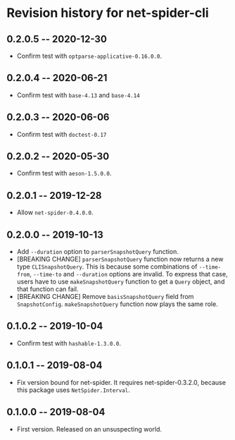 # Revision history for net-spider-cli

## 0.2.0.5  -- 2020-12-30

* Confirm test with `optparse-applicative-0.16.0.0`.

## 0.2.0.4  -- 2020-06-21

* Confirm test with `base-4.13` and `base-4.14`

## 0.2.0.3  -- 2020-06-06

* Confirm test with `doctest-0.17`

## 0.2.0.2  -- 2020-05-30

* Confirm test with `aeson-1.5.0.0`.

## 0.2.0.1  -- 2019-12-28

* Allow `net-spider-0.4.0.0`.

## 0.2.0.0  -- 2019-10-13

* Add `--duration` option to `parserSnapshotQuery` function.
* [BREAKING CHANGE] `parserSnapshotQuery` function now returns a new type `CLISnapshotQuery`.
  This is because some combinations of `--time-from`, `--time-to` and `--duration` options
  are invalid. To express that case, users have to use `makeSnapshotQuery` function to get
  a `Query` object, and that function can fail.
* [BREAKING CHANGE] Remove `basisSnapshotQuery` field from `SnapshotConfig`.
  `makeSnapshotQuery` function now plays the same role.

## 0.1.0.2  -- 2019-10-04

* Confirm test with `hashable-1.3.0.0`.

## 0.1.0.1  -- 2019-08-04

* Fix version bound for net-spider. It requires net-spider-0.3.2.0,
  because this package uses `NetSpider.Interval`.

## 0.1.0.0  -- 2019-08-04

* First version. Released on an unsuspecting world.
